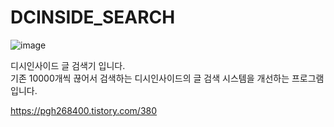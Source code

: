 # DCINSIDE_SEARCH
![image](https://user-images.githubusercontent.com/31213158/150639615-f28f4f02-80eb-4514-93dd-74c829c7d539.png)

디시인사이드 글 검색기 입니다.  
기존 10000개씩 끊어서 검색하는 디시인사이드의 글 검색 시스템을 개선하는 프로그램 입니다.  
  
https://pgh268400.tistory.com/380
